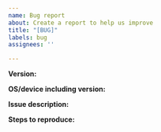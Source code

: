 ```yaml
---
name: Bug report
about: Create a report to help us improve
title: "[BUG]"
labels: bug
assignees: ''

---
```


<!-- Please search existing issues for potential duplicates before filing yours:
-->

**Version:**
<!-- Specify commit hash if using non-official build. -->


**OS/device including version:**
<!-- Specify GPU model, drivers, if graphics-related. -->


**Issue description:**
<!-- What happened, and what was expected. -->


**Steps to reproduce:**
